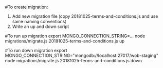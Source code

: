 #To create migration:
1. Add new migration file (copy 20181025-terms-and-conditions.js and use same naming conventions)
2. Write an up and down script

#To run up migration
            export MONGO_CONNECTION_STRING=...
            node migrations/migrate.js 20181025-terms-and-conditions.js up

#To run down migration
            export MONGO_CONNECTION_STRING="mongodb://localhost:27017/wob-staging"
            node migrations/migrate.js 20181025-terms-and-conditions.js down